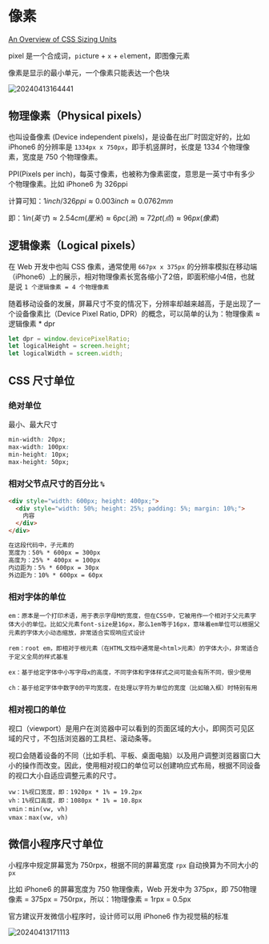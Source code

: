 # 像素

[An Overview of CSS Sizing Units](https://www.sitepoint.com/css-sizing-units/)

pixel 是一个合成词，`pi`cture + `x` +  `el`ement，即图像元素

像素是显示的最小单元，一个像素只能表达一个色块

![20240413164441](https://image.zuoright.com/20240413164441.png)

## 物理像素（Physical pixels）

也叫设备像素 (Device independent pixels)，是设备在出厂时固定好的，比如 iPhone6 的分辨率是 `1334px x 750px`，即手机竖屏时，长度是 1334 个物理像素，宽度是 750 个物理像素。

PPI(Pixels per inch)，每英寸像素，也被称为像素密度，意思是一英寸中有多少个物理像素。比如 iPhone6 为 326ppi

计算可知：$1inch / 326ppi ≈ 0.003 inch ≈ 0.0762mm$

即：$1 in(英寸) ≈ 2.54 cm(厘米) ≈ 6pc(派) ≈ 72 pt(点) ≈ 96px(像素)$

## 逻辑像素（Logical pixels）

在 Web 开发中也叫 CSS 像素，通常使用 `667px x 375px` 的分辨率模拟在移动端 （iPhone6）上的展示，相对物理像素长宽各缩小了2倍，即面积缩小4倍，也就是说 `1 个逻辑像素 = 4 个物理像素`

随着移动设备的发展，屏幕尺寸不变的情况下，分辨率却越来越高，于是出现了一个设备像素比（Device Pixel Ratio, DPR）的概念，可以简单的认为：物理像素 ≈ 逻辑像素 * dpr

```js
let dpr = window.devicePixelRatio;
let logicalHeight = screen.height;
let logicalWidth = screen.width;
```

## CSS 尺寸单位

### 绝对单位

最小、最大尺寸

```css
min-width: 20px;
max-width: 100px:
min-height: 10px;
max-height: 50px;
```

### 相对父节点尺寸的百分比 `%`

```html
<div style="width: 600px; height: 400px;">
  <div style="width: 50%; height: 25%; padding: 5%; margin: 10%;">
    内容
  </div>
</div>

在这段代码中，子元素的
宽度为：50% * 600px = 300px
高度为：25% * 400px = 100px
内边距为：5% * 600px = 30px
外边距为：10% * 600px = 60px
```

### 相对字体的单位

```text
em：原本是一个打印术语，用于表示字母M的宽度，但在CSS中，它被用作一个相对于父元素字体大小的单位。比如父元素font-size是16px，那么1em等于16px，意味着em单位可以根据父元素的字体大小动态缩放，非常适合实现响应式设计

rem：root em，即相对于根元素（在HTML文档中通常是<html>元素）的字体大小，非常适合于定义全局的样式基准

ex：基于给定字体中小写字母x的高度，不同字体和字体样式之间可能会有所不同，很少使用

ch：基于给定字体中数字0的平均宽度，在处理以字符为单位的宽度（比如输入框）时特别有用
```

### 相对视口的单位

视口（viewport）是用户在浏览器中可以看到的页面区域的大小，即网页可见区域的尺寸，不包括浏览器的工具栏、滚动条等。

视口会随着设备的不同（比如手机、平板、桌面电脑）以及用户调整浏览器窗口大小的操作而改变。因此，使用相对视口的单位可以创建响应式布局，根据不同设备的视口大小自适应调整元素的尺寸。

```text
vw：1%视口宽度，即：1920px * 1% = 19.2px
vh：1%视口高度，即：1080px * 1% = 10.8px
vmin：min(vw, vh)
vmax：max(vw, vh)
```

## 微信小程序尺寸单位

小程序中规定屏幕宽为 750rpx，根据不同的屏幕宽度 `rpx` 自动换算为不同大小的 `px`

比如 iPhone6 的屏幕宽度为 750 物理像素，Web 开发中为 375px，即 750物理像素 = 375px = 750rpx，所以：1物理像素 = 1rpx = 0.5px

官方建议开发微信小程序时，设计师可以用 iPhone6 作为视觉稿的标准

![20240413171113](https://image.zuoright.com/20240413171113.png)
